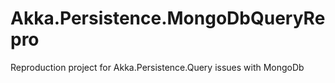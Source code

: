 # Akka.Persistence.MongoDbQueryRepro
Reproduction project for Akka.Persistence.Query issues with MongoDb
